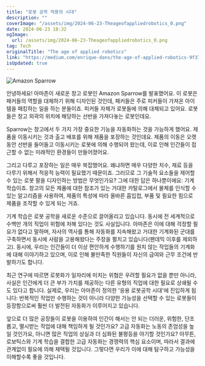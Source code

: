 ```yaml
---
title: "로봇 공학 적용의 시대"
description: ""
coverImage: "/assets/img/2024-06-23-Theageofappliedrobotics_0.png"
date: 2024-06-23 18:32
ogImage:
  url: /assets/img/2024-06-23-Theageofappliedrobotics_0.png
tag: Tech
originalTitle: "The age of applied robotics"
link: "https://medium.com/enrique-dans/the-age-of-applied-robotics-9f377d7cd55e"
isUpdated: true
---
```


![Amazon Sparrow](/assets/img/2024-06-23-Theageofappliedrobotics_0.png)

안녕하세요! 아마존이 새로운 창고 로봇인 Amazon Sparrow를 발표했어요. 이 로봇은 패커들의 역할을 대체하기 위해 디자인된 것인데, 패커들은 주로 피커들이 가져온 아이템을 패킹하는 일을 하는 분들이죠. 피커들 자체가 로봇들에 의해 대체되고 있어요. 로봇들은 창고 외곽의 위치에 해당하는 선반을 가져다놓는 로봇인데요.

Sparrow는 창고에서 두 가지 가장 중요한 기능을 자동화하는 것을 가능하게 했어요. 제품을 이동시키는 것과 출고 배포를 위해 제품을 포장하는 것인데요. 제품의 이동은 오랫동안 선반을 들어들고 이동시키는 로봇에 의해 수행되어 왔는데, 이로 인해 인간들이 접근할 수 없는 미래적인 환경들이 만들어졌어요.

그리고 다루고 포장하는 일은 매우 복잡했어요. 왜냐하면 매우 다양한 치수, 재료 등을 다루기 위해서 적응적 능력이 필요했기 때문이죠. 그러므로 그 기술적 요소들을 제어할 수 있는 로봇 팔을 디자인하는 방법은 무엇인가요? 그에 대한 답은 하나뿐이에요: 기계 학습이죠. 창고의 모든 제품에 대한 참조가 있는 거대한 카탈로그에서 물체를 인식할 수 있는 알고리즘을 사용하여, 제품의 특성에 따라 올바른 흡입컵, 부품 및 필요한 힘으로 제품을 조작할 수 있게 되는 거죠.

<div class="content-ad"></div>

기계 학습은 로봇 공학을 새로운 수준으로 끌어올리고 있습니다. 동시에 전 세계적으로 수백만 개의 직업이 위험에 처해 있다는 것도 사실입니다. 아마존은 이에 대해 걱정할 필요가 없다고 말하며, 자사의 역사를 통해 자동화를 지속해왔고 거대한 기계화된 군대를 구축하면서 동시에 사람을 고용해왔다는 주장을 펼치고 있습니다(팬데믹 이후를 제외하고). 동시에, 우리는 인간들이 더 이상 편안하게 수행하기를 원치 않는 작업들의 기계화에 대해 이야기하고 있으며, 이로 인해 불만족한 직원들이 자신의 급여와 근무 조건에 반발하기도 합니다.

최근 연구에 따르면 로봇화가 일자리에 미치는 위협은 우려할 필요가 없을 뿐만 아니라, 사실은 인간에게 더 큰 부가 가치를 제공하는 다른 유형의 직업에 대한 필요로 상쇄될 수도 있다고 합니다. 실제로, 우리는 아마존이 정의한 '응용 로봇공학 시대'에 진입하게 됩니다: 반복적인 작업만 수행하는 것이 아니라 다양한 가능성을 선택할 수 있는 로봇들이 등장함으로써 훨씬 더 발전된 자동화가 이루어지고 있습니다.

앞으로 더 많은 공장들이 로봇을 이용하여 인간이 해서는 안 되는 더러운, 위험한, 단조롭고, 멸시받는 작업에 대해 책임하게 될 것인가요? 고급 자동화는 노동의 존엄성을 높일 것인가요, 아니면 많은 직업의 상실과 더 심화된 불평등을 야기할 것인가요? 아무튼, 로보틱스와 기계 학습을 결합한 고급 자동화는 경쟁력의 핵심 요소이며, 따라서 결과에 관계없이 필요에 의해 채택될 것입니다. 그렇다면 우리가 이에 대해 탐구하고 가능성을 이해할수록 좋을 것입니다.
